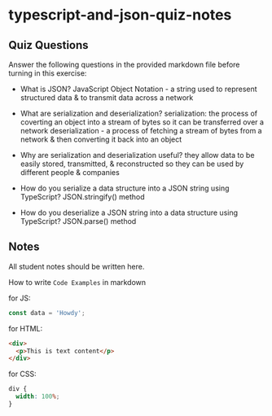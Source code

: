 # typescript-and-json-quiz-notes

## Quiz Questions

Answer the following questions in the provided markdown file before turning in this exercise:

- What is JSON?
  JavaScript Object Notation - a string used to represent structured data & to transmit data across a network

- What are serialization and deserialization?
  serialization: the process of coverting an object into a stream of bytes so it can be transferred over a network
  deserialization - a process of fetching a stream of bytes from a network & then converting it back into an object

- Why are serialization and deserialization useful?
  they allow data to be easily stored, transmitted, & reconstructed so they can be used by different people & companies

- How do you serialize a data structure into a JSON string using TypeScript?
  JSON.stringify() method

- How do you deserialize a JSON string into a data structure using TypeScript?
  JSON.parse() method

## Notes

All student notes should be written here.

How to write `Code Examples` in markdown

for JS:

```javascript
const data = 'Howdy';
```

for HTML:

```html
<div>
  <p>This is text content</p>
</div>
```

for CSS:

```css
div {
  width: 100%;
}
```
